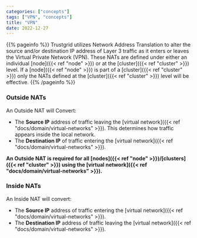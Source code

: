 ```yaml
---
categories: ["concepts"]
tags: ["VPN", "concepts"]
title: "VPN"
date: 2022-12-27
---
```


{{% pageinfo %}}
Trustgrid utilizes Network Address Translation to alter the source and/or destination IP address of Layer 3 traffic as it enters or leaves the Virtual Private Network (VPN). These NATs are defined under either an individual [node]({{< ref "node" >}}) or at the [cluster]({{< ref "cluster" >}}) level. If a [node]({{< ref "node" >}}) is part of a [cluster]({{< ref "cluster" >}}) only the NATs defined at the [cluster]({{< ref "cluster" >}}) level will be effective.
{{% /pageinfo %}}

### Outside NATs
An Outside NAT will Convert:

- The **Source IP** address of traffic leaving the [virtual network]({{< ref "docs/domain/virtual-networks" >}}). This determines how traffic appears inside the local network. 
- The **Destination IP** of traffic entering the [virtual network]({{< ref "docs/domain/virtual-networks" >}}).

**An Outside NAT is required for all [nodes]({{< ref "node" >}})/[clusters]({{< ref "cluster" >}}) using the [virtual network]({{< ref "docs/domain/virtual-networks" >}}).**

### Inside NATs
An Inside NAT will convert:

- The **Source IP** address of traffic entering the [virtual network]({{< ref "docs/domain/virtual-networks" >}}). 
- The **Destination IP** address of traffic leaving the [virtual network]({{< ref "docs/domain/virtual-networks" >}}). 



